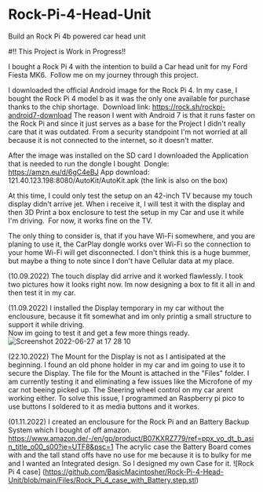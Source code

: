 # Rock-Pi-4-Head-Unit
Build an Rock Pi 4b powered car head unit

#!! This Project is Work in Progress!!

I bought a Rock Pi 4 with the intention to build a Car head unit for my Ford Fiesta MK6. 
Follow me on my journey through this project. 

I downloaded the official Android image for the Rock Pi 4. In my case, I bought the Rock Pi 4 model b as it was the only one available for purchase thanks to the chip shortage. 
Download link: https://rock.sh/rockpi-android7-download
The reason I went with Android 7 is that it runs faster on the Rock Pi and since it just serves as a base for the Project I didn't really care that it was outdated. From a security standpoint I'm not worried at all because it is not connected to the internet, so it doesn't matter. 

After the image was installed on the SD card I downloaded the Application that is needed to run the dongle I bought 
Dongle: https://amzn.eu/d/6gC4eBJ
App download: 121.40.123.198:8080/AutoKit/AutoKit.apk (the link is also on the box)

At this time, I could only test the setup on an 42-inch TV because my touch display didn't arrive jet. When i receive it, I will test it with the display and then 3D Print a box enclosure to test the setup in my Car and use it while I'm driving. 
For now, it works fine on the TV. 

The only thing to consider is, that if you have Wi-Fi somewhere, and you are planing to use it, the CarPlay dongle works over Wi-Fi so the connection to your home Wi-Fi will get disconnected. I don't think this is a huge bummer, but maybe a thing to note since I don't have Cellular data at my place. 

(10.09.2022)
The touch display did arrive and it worked flawlessly. 
I took two pictures how it looks right now. 
Im now designing a box to fit it all in and then test it in my car.

(11.09.2022)
I installed the Display temporary in my car without the enclousure, because it fit somewhat and im only printig a small structure to support it while driving.  
Now im going to test it and get a few more things ready. 
![Screenshot 2022-06-27 at 17 28 10](https://user-images.githubusercontent.com/113006787/189525137-2f76be16-068f-4708-9d08-18728b2bb121.jpeg)


(22.10.2022)
The Mount for the Display is not as I antisipated at the beginning. 
I found an old phone holder in my car and im going to use it to secure the Display. 
The file for the Mount is attached in the "Files" folder. 
I am currently testing it and eliminating a few issues like the Microfone of my car not beeing picked up. 
The Steering wheel control on my car arent working either. To solve this issue, I programmed an Raspberry pi pico to use buttons I soldered to it as media buttons and it workes. 

(01.11.2022)
I created an enclousure for the Rock Pi and an Battery Backup System which I bought of off amazon. https://www.amazon.de/-/en/gp/product/B07KXRZ779/ref=ppx_yo_dt_b_asin_title_o00_s00?ie=UTF8&psc=1
The acrylic case the Battery Board comes with and the tall stand offs have no use for me because it is to bulky for me and I wanted an Integrated design. 
So I designed my own Case  for it. 
![Rock Pi 4 case] (https://github.com/BasicMacintosher/Rock-Pi-4-Head-Unit/blob/main/Files/Rock_Pi_4_case_with_Battery.step.stl)